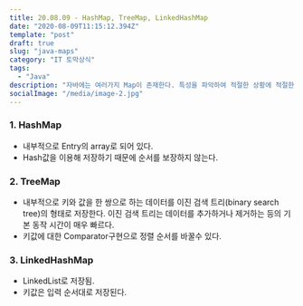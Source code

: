 ```yaml
---
title: 20.08.09 - HashMap, TreeMap, LinkedHashMap
date: "2020-08-09T11:15:12.394Z"
template: "post"
draft: true
slug: "java-maps"
category: "IT 토막상식"
tags:
  - "Java"
description: "자바에는 여러가지 Map이 존재한다. 특성을 파악하여 적절한 상황에 적절한 Map을 써보도록 하자."
socialImage: "/media/image-2.jpg"
---
```


### 1. HashMap
- 내부적으로 Entry의 array로 되어 있다.
- Hash값을 이용해 저장하기 때문에 순서를 보장하지 않는다.

### 2. TreeMap
- 내부적으로 키와 값을 한 쌍으로 하는 데이터를 이진 검색 트리(binary search tree)의 형태로 저장한다. 이진 검색 트리는 데이터를 추가하거나 제거하는 등의 기본 동작 시간이 매우 빠르다.
- 키값에 대한 Comparator구현으로 정렬 순서를 바꿀수 있다.

### 3. LinkedHashMap
- LinkedList로 저장됨.
- 키값은 입력 순서대로 저장된다.

> 
